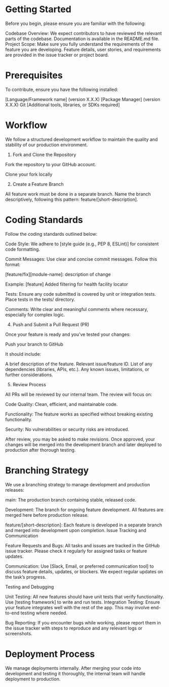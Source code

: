 # Getting Started

Before you begin, please ensure you are familiar with the following:

Codebase Overview: We expect contributors to have reviewed the relevant parts of the codebase. Documentation is available in the README.md file.
Project Scope: Make sure you fully understand the requirements of the feature you are developing. Feature details, user stories, and requirements are provided in the issue tracker or project board.

# Prerequisites

To contribute, ensure you have the following installed:

[Language/Framework name] (version X.X.X)
[Package Manager] (version X.X.X)
Git
[Additional tools, libraries, or SDKs required]

# Workflow

We follow a structured development workflow to maintain the quality and stability of our production environment.

1. Fork and Clone the Repository

Fork the repository to your GitHub account.

Clone your fork locally

2. Create a Feature Branch
   
All feature work must be done in a separate branch. Name the branch descriptively, following this pattern: feature/[short-description].

# Coding Standards
   
Follow the coding standards outlined below:

Code Style: We adhere to [style guide (e.g., PEP 8, ESLint)] for consistent code formatting.

Commit Messages: Use clear and concise commit messages. Follow this format:

[feature/fix][module-name]: description of change

Example: [feature] Added filtering for health facility locator

Tests: Ensure any code submitted is covered by unit or integration tests. Place tests in the tests/ directory.

Comments: Write clear and meaningful comments where necessary, especially for complex logic.

4. Push and Submit a Pull Request (PR)

Once your feature is ready and you've tested your changes:

Push your branch to GitHub

It should include:

A brief description of the feature.
Relevant issue/feature ID.
List of any dependencies (libraries, APIs, etc.).
Any known issues, limitations, or further considerations.

5. Review Process

All PRs will be reviewed by our internal team. The review will focus on:

Code Quality: Clean, efficient, and maintainable code.

Functionality: The feature works as specified without breaking existing functionality.

Security: No vulnerabilities or security risks are introduced.

After review, you may be asked to make revisions. Once approved, your changes will be merged into the development branch and later deployed to production after thorough testing.

# Branching Strategy

We use a branching strategy to manage development and production releases:

main: The production branch containing stable, released code.

Development: The branch for ongoing feature development. All features are merged here before production release.

feature/[short-description]: Each feature is developed in a separate branch and merged into development upon completion.
Issue Tracking and Communication

Feature Requests and Bugs: All tasks and issues are tracked in the GitHub issue tracker. Please check it regularly for assigned tasks or feature updates.

Communication: Use [Slack, Email, or preferred communication tool] to discuss feature details, updates, or blockers. We expect regular updates on the task’s progress.

Testing and Debugging

Unit Testing: All new features should have unit tests that verify functionality. Use [testing framework] to write and run tests.
Integration Testing: Ensure your feature integrates well with the rest of the app. This may involve end-to-end testing where needed.

Bug Reporting: If you encounter bugs while working, please report them in the issue tracker with steps to reproduce and any relevant logs or screenshots.

# Deployment Process

We manage deployments internally. After merging your code into development and testing it thoroughly, the internal team will handle deployment to production.
